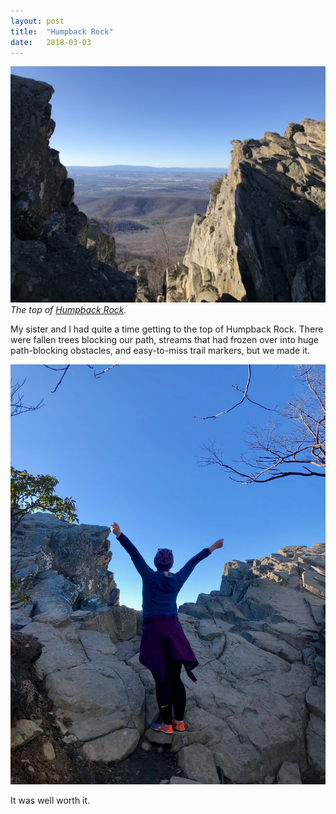 ```yaml
---
layout: post
title:  "Humpback Rock"
date:   2018-03-03
---
```


![image](/assets/IMG_0440.jpg)
*The top of [Humpback Rock](https://en.wikipedia.org/wiki/Humpback_Rock).*

My sister and I had quite a time getting to the top of Humpback Rock. There were fallen trees blocking our path, streams that had frozen over into huge path-blocking obstacles, and easy-to-miss trail markers, but we made it.

![image](/assets/IMG_0449.jpg)

It was well worth it.